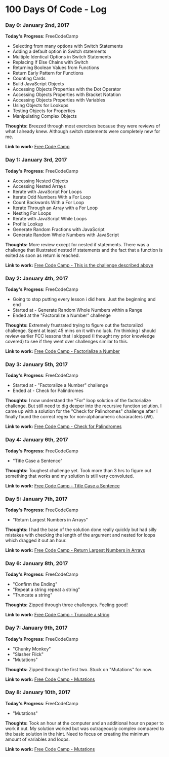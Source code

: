 # 100 Days Of Code - Log

### Day 0: January 2nd, 2017

**Today's Progress**: FreeCodeCamp

* Selecting from many options with Switch Statements
* Adding a default option in Switch statements
* Multiple Identical Options in Switch Statements
* Replacing If Else Chains with Switch
* Returning Boolean Values from Functions
* Return Early Pattern for Functions
* Counting Cards
* Build JavaScript Objects
* Accessing Objects Properties with the Dot Operator
* Accessing Objects Properties with Bracket Notation
* Accessing Objects Properties with Variables
* Using Objects for Lookups
* Testing Objects for Properties
* Manipulating Complex Objects

**Thoughts:** Breezed through most exercises because they were reviews of what I already knew. Although switch statements were completely new for me. 

**Link to work:** [Free Code Camp](https://www.freecodecamp.org/challenges/accessing-nested-objects)

### Day 1: January 3rd, 2017

**Today's Progress**: FreeCodeCamp

* Accessing Nested Objects
* Accessing Nested Arrays
* Iterate with JavaScript For Loops
* Iterate Odd Numbers With a For Loop
* Count Backwards With a For Loop
* Iterate Through an Array with a For Loop
* Nesting For Loops
* Iterate with JavaScript While Loops
* Profile Lookup
* Generate Random Fractions with JavaScript
* Generate Random Whole Numbers with JavaScript

**Thoughts:** More review except for nested if statements. There was a challenge that illustrated nested if statements and the fact that a function is exited as soon as return is reached.

**Link to work:** [Free Code Camp - This is the challenge described above](https://www.freecodecamp.org/challenges/profile-lookup)

### Day 2: January 4th, 2017

**Today's Progress**: FreeCodeCamp

* Going to stop putting every lesson i did here. Just the beginning and end
* Started at - Generate Random Whole Numbers within a Range 
* Ended at the "Factoralize a Number" challenge


**Thoughts:** Extremely frustrated trying to figure out the factoralizd challenge. Spent at least 45 mins on it with no luck. I'm thinking I should review earlier FCC lessons that I skipped (I thought my prior knowledge covered) to see if they went over challenges similar to this. 

**Link to work:** [Free Code Camp - Factorialize a Number](https://www.freecodecamp.org/challenges/factorialize-a-number)

### Day 3: January 5th, 2017

**Today's Progress**: FreeCodeCamp

* Started at - "Factoralize a Number" challenge
* Ended at - Check for Palindromes


**Thoughts:** I now understand the "For" loop solution of the factorialize challenge. But still need to dig deeper into the recursive function solution. I came up with a solution for the "Check for Palindromes" challenge after I finally found the correct regex for non-alphanumeric chararacters (\W). 

**Link to work:** [Free Code Camp - Check for Palindromes](https://www.freecodecamp.org/challenges/check-for-palindromes)

### Day 4: January 6th, 2017

**Today's Progress**: FreeCodeCamp

* "Title Case a Sentence"


**Thoughts:** Toughest challenge yet. Took more than 3 hrs to figure out something that works and my solution is still very convoluted. 

**Link to work:** [Free Code Camp - Title Case a Sentence](https://www.freecodecamp.org/challenges/title-case-a-sentence)

### Day 5: January 7th, 2017

**Today's Progress**: FreeCodeCamp

* "Return Largest Numbers in Arrays"


**Thoughts:** I had the base of the solution done really quickly but had silly mistakes with checking the length of the argument and nested for loops which dragged it out an hour. 

**Link to work:** [Free Code Camp - Return Largest Numbers in Arrays](https://www.freecodecamp.org/challenges/return-largest-numbers-in-arrays)

### Day 6: January 8th, 2017

**Today's Progress**: FreeCodeCamp

* "Confirm the Ending"
* "Repeat a string repeat a string"
* "Truncate a string"


**Thoughts:** Zipped through three challenges. Feeling good!

**Link to work:** [Free Code Camp - Truncate a string](https://www.freecodecamp.org/challenges/truncate-a-string)

### Day 7: January 9th, 2017

**Today's Progress**: FreeCodeCamp

* "Chunky Monkey"
* "Slasher Flick"
* "Mutations"


**Thoughts:** Zipped through the first two. Stuck on "Mutations" for now.

**Link to work:** [Free Code Camp - Mutations](https://www.freecodecamp.org/challenges/mutations)

### Day 8: January 10th, 2017

**Today's Progress**: FreeCodeCamp

* "Mutations"

**Thoughts:** Took an hour at the computer and an additional hour on paper to work it out. My solution worked but was outrageously complex compared to the basic solution in the hint. Need to focus on creating the minimum amount of variables and loops. 

**Link to work:** [Free Code Camp - Mutations](https://www.freecodecamp.org/challenges/mutations)
